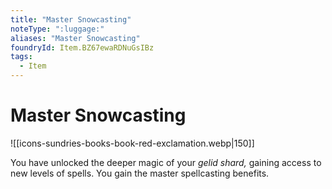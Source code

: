 ```yaml
---
title: "Master Snowcasting"
noteType: ":luggage:"
aliases: "Master Snowcasting"
foundryId: Item.BZ67ewaRDNuGsIBz
tags:
  - Item
---
```


# Master Snowcasting
![[icons-sundries-books-book-red-exclamation.webp|150]]

You have unlocked the deeper magic of your _gelid shard,_ gaining access to new levels of spells. You gain the master spellcasting benefits.
